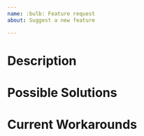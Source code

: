 ```yaml
---
name: :bulb: Feature request
about: Suggest a new feature

---
```


<!--

Thanks for contributing to alphaTab. Before entering a new feature request please check following points

- Please make sure that no other feature request with the same topic exists already. Contribute to an existing one rather than asking again. 

-->

# Description 
<!--
Describe what feature you would like to have in alphaTab. 
-->

# Possible Solutions
<!--
Have you already seen implementations on other products which can act as reference?
-->

# Current Workarounds 
<!--
Are there workarounds how the feature can already be achieved today? 
-->
